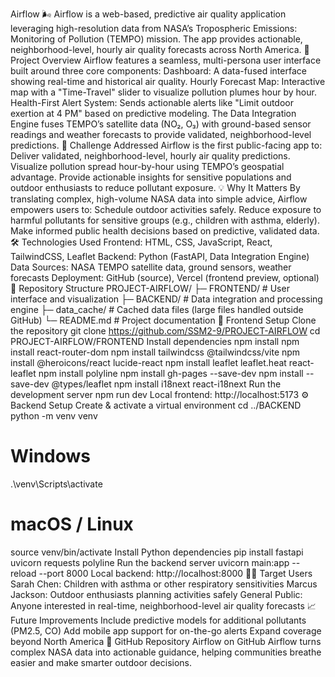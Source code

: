 Airflow 🌬️
Airflow is a web-based, predictive air quality application leveraging high-resolution data from NASA’s Tropospheric Emissions: Monitoring of Pollution (TEMPO) mission. The app provides actionable, neighborhood-level, hourly air quality forecasts across North America.
🚀 Project Overview
Airflow features a seamless, multi-persona user interface built around three core components:
Dashboard: A data-fused interface showing real-time and historical air quality.
Hourly Forecast Map: Interactive map with a "Time-Travel" slider to visualize pollution plumes hour by hour.
Health-First Alert System: Sends actionable alerts like "Limit outdoor exertion at 4 PM" based on predictive modeling.
The Data Integration Engine fuses TEMPO’s satellite data (NO₂, O₃) with ground-based sensor readings and weather forecasts to provide validated, neighborhood-level predictions.
🎯 Challenge Addressed
Airflow is the first public-facing app to:
Deliver validated, neighborhood-level, hourly air quality predictions.
Visualize pollution spread hour-by-hour using TEMPO’s geospatial advantage.
Provide actionable insights for sensitive populations and outdoor enthusiasts to reduce pollutant exposure.
💡 Why It Matters
By translating complex, high-volume NASA data into simple advice, Airflow empowers users to:
Schedule outdoor activities safely.
Reduce exposure to harmful pollutants for sensitive groups (e.g., children with asthma, elderly).
Make informed public health decisions based on predictive, validated data.
🛠️ Technologies Used
Frontend: HTML, CSS, JavaScript, React, TailwindCSS, Leaflet
Backend: Python (FastAPI, Data Integration Engine)
Data Sources: NASA TEMPO satellite data, ground sensors, weather forecasts
Deployment: GitHub (source), Vercel (frontend preview, optional)
📂 Repository Structure
PROJECT-AIRFLOW/
├─ FRONTEND/       # User interface and visualization
├─ BACKEND/        # Data integration and processing engine
├─ data_cache/     # Cached data files (large files handled outside GitHub)
└─ README.md       # Project documentation
🧩 Frontend Setup
Clone the repository
git clone https://github.com/SSM2-9/PROJECT-AIRFLOW
cd PROJECT-AIRFLOW/FRONTEND
Install dependencies
npm install
npm install react-router-dom
npm install tailwindcss @tailwindcss/vite
npm install @heroicons/react lucide-react
npm install leaflet leaflet.heat react-leaflet
npm install polyline
npm install gh-pages --save-dev
npm install --save-dev @types/leaflet
npm install i18next react-i18next
Run the development server
npm run dev
Local frontend: http://localhost:5173
⚙️ Backend Setup
Create & activate a virtual environment
cd ../BACKEND
python -m venv venv

# Windows
.\venv\Scripts\activate

# macOS / Linux
source venv/bin/activate
Install Python dependencies
pip install fastapi uvicorn requests polyline
Run the backend server
uvicorn main:app --reload --port 8000
Local backend: http://localhost:8000
👩‍💻 Target Users
Sarah Chen: Children with asthma or other respiratory sensitivities
Marcus Jackson: Outdoor enthusiasts planning activities safely
General Public: Anyone interested in real-time, neighborhood-level air quality forecasts
📈 Future Improvements
Include predictive models for additional pollutants (PM2.5, CO)
Add mobile app support for on-the-go alerts
Expand coverage beyond North America
🔗 GitHub Repository
Airflow on GitHub
Airflow turns complex NASA data into actionable guidance, helping communities breathe easier and make smarter outdoor decisions.
